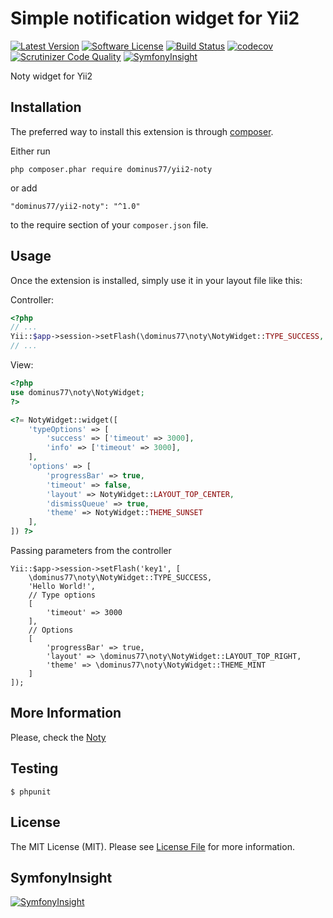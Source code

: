 # Simple notification widget for Yii2

[![Latest Version](https://poser.pugx.org/dominus77/yii2-noty/v/stable)](https://packagist.org/packages/dominus77/yii2-noty)
[![Software License](https://poser.pugx.org/dominus77/yii2-noty/license)](https://github.com/Dominus77/yii2-noty/blob/master/LICENSE.md)
[![Build Status](https://travis-ci.org/Dominus77/yii2-noty.svg?branch=master)](https://travis-ci.org/Dominus77/yii2-noty)
[![codecov](https://codecov.io/gh/Dominus77/yii2-noty/branch/master/graph/badge.svg)](https://codecov.io/gh/Dominus77/yii2-noty)
[![Scrutinizer Code Quality](https://scrutinizer-ci.com/g/Dominus77/yii2-noty/badges/quality-score.png?b=master)](https://scrutinizer-ci.com/g/Dominus77/yii2-noty/?branch=master)
[![SymfonyInsight](https://insight.symfony.com/projects/056b7d4e-da1d-42bd-9f18-9381ffa7ad85/mini.svg)](https://insight.symfony.com/projects/056b7d4e-da1d-42bd-9f18-9381ffa7ad85)

Noty widget for Yii2

## Installation

The preferred way to install this extension is through [composer](http://getcomposer.org/download/).

Either run

```
php composer.phar require dominus77/yii2-noty
```

or add

```
"dominus77/yii2-noty": "^1.0"
```

to the require section of your `composer.json` file.


## Usage

Once the extension is installed, simply use it in your layout file like this:

Controller:
```php
<?php
// ...
Yii::$app->session->setFlash(\dominus77\noty\NotyWidget::TYPE_SUCCESS, 'Hello World!');
// ...

```

View:
```php
<?php
use dominus77\noty\NotyWidget;
?>

<?= NotyWidget::widget([
    'typeOptions' => [
        'success' => ['timeout' => 3000],
        'info' => ['timeout' => 3000],
    ],
    'options' => [
        'progressBar' => true,
        'timeout' => false,
        'layout' => NotyWidget::LAYOUT_TOP_CENTER,
        'dismissQueue' => true,
        'theme' => NotyWidget::THEME_SUNSET
    ],
]) ?>
```

Passing parameters from the controller
```
Yii::$app->session->setFlash('key1', [
    \dominus77\noty\NotyWidget::TYPE_SUCCESS,
    'Hello World!', 
    // Type options
    [
        'timeout' => 3000
    ],
    // Options
    [
        'progressBar' => true,
        'layout' => \dominus77\noty\NotyWidget::LAYOUT_TOP_RIGHT,
        'theme' => \dominus77\noty\NotyWidget::THEME_MINT
    ]
]);
```

## More Information
Please, check the [Noty](https://ned.im/noty/#/about)

## Testing
```
$ phpunit
```

## License
The MIT License (MIT). Please see [License File](https://github.com/Dominus77/yii2-noty/blob/master/LICENSE.md) for more information.

## SymfonyInsight
[![SymfonyInsight](https://insight.symfony.com/projects/056b7d4e-da1d-42bd-9f18-9381ffa7ad85/big.svg)](https://insight.symfony.com/projects/056b7d4e-da1d-42bd-9f18-9381ffa7ad85)